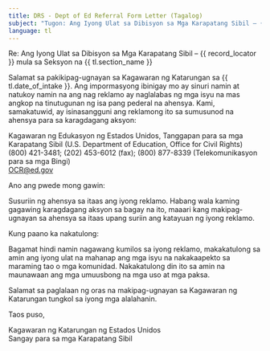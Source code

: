 ```yaml
---
title: DRS - Dept of Ed Referral Form Letter (Tagalog)
subject: "Tugon: Ang Iyong Ulat sa Dibisyon sa Mga Karapatang Sibil – {{ record_locator }} mula sa Seksyon na {{ tl.section_name }}"
language: tl
---
```

Re:		Ang Iyong Ulat sa Dibisyon sa Mga Karapatang Sibil – {{ record_locator }} mula sa Seksyon na {{ tl.section_name }}

Salamat sa pakikipag-ugnayan sa Kagawaran ng Katarungan sa {{ tl.date_of_intake }}. Ang impormasyong ibinigay mo ay sinuri namin at natukoy namin na ang nag reklamo ay naglalabas ng mga isyu na mas angkop na tinutugunan ng isa pang pederal na ahensya. Kami, samakatuwid, ay isinasangguni ang  reklamong ito sa sumusunod na ahensya para sa karagdagang aksyon:

Kagawaran ng Edukasyon ng Estados Unidos, Tanggapan para sa mga Karapatang Sibil (U.S. Department of Education, Office for Civil Rights)  
(800) 421-3481; (202) 453-6012 (fax); (800) 877-8339 (Telekomunikasyon para sa mga Bingi)  
OCR@ed.gov

Ano ang pwede mong gawin:

Susuriin ng ahensya sa itaas ang iyong reklamo. Habang wala kaming gagawing karagdagang aksyon sa bagay na ito, maaari kang makipag- ugnayan sa ahensya sa itaas upang suriin ang katayuan ng iyong reklamo.

Kung paano ka nakatulong:

Bagamat hindi namin nagawang kumilos sa iyong reklamo, makakatulong sa amin ang iyong ulat na mahanap ang mga isyu na nakakaapekto sa maraming tao o mga komunidad. Nakakatulong din ito sa amin na maunawaan ang mga umuusbong na mga uso at mga paksa.

Salamat sa paglalaan ng oras na makipag-ugnayan sa Kagawaran ng Katarungan tungkol sa iyong mga alalahanin.

Taos puso,


Kagawaran ng Katarungan ng Estados Unidos  
Sangay para sa mga Karapatang Sibil
